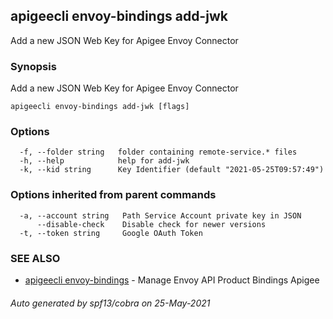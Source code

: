 ## apigeecli envoy-bindings add-jwk

Add a new JSON Web Key for Apigee Envoy Connector

### Synopsis

Add a new JSON Web Key for Apigee Envoy Connector

```
apigeecli envoy-bindings add-jwk [flags]
```

### Options

```
  -f, --folder string   folder containing remote-service.* files
  -h, --help            help for add-jwk
  -k, --kid string      Key Identifier (default "2021-05-25T09:57:49")
```

### Options inherited from parent commands

```
  -a, --account string   Path Service Account private key in JSON
      --disable-check    Disable check for newer versions
  -t, --token string     Google OAuth Token
```

### SEE ALSO

* [apigeecli envoy-bindings](apigeecli_envoy-bindings.md)	 - Manage Envoy API Product Bindings Apigee

###### Auto generated by spf13/cobra on 25-May-2021

